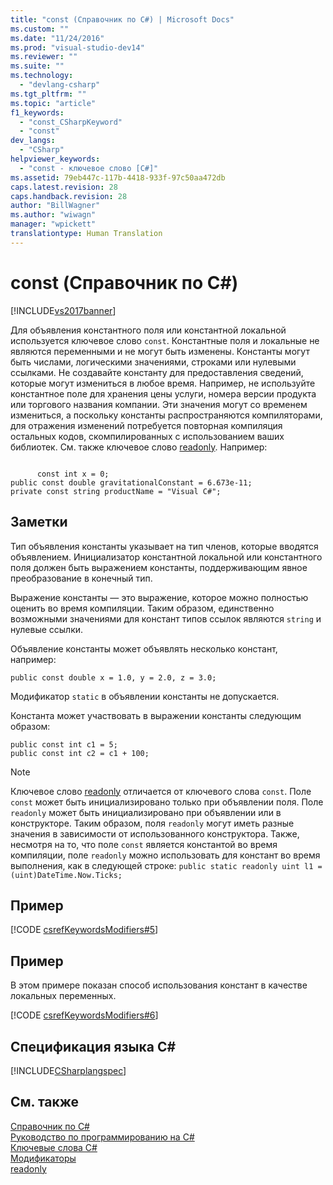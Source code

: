 ```yaml
---
title: "const (Справочник по C#) | Microsoft Docs"
ms.custom: ""
ms.date: "11/24/2016"
ms.prod: "visual-studio-dev14"
ms.reviewer: ""
ms.suite: ""
ms.technology: 
  - "devlang-csharp"
ms.tgt_pltfrm: ""
ms.topic: "article"
f1_keywords: 
  - "const_CSharpKeyword"
  - "const"
dev_langs: 
  - "CSharp"
helpviewer_keywords: 
  - "const - ключевое слово [C#]"
ms.assetid: 79eb447c-117b-4418-933f-97c50aa472db
caps.latest.revision: 28
caps.handback.revision: 28
author: "BillWagner"
ms.author: "wiwagn"
manager: "wpickett"
translationtype: Human Translation
---
```

# const (Справочник по C#)
[!INCLUDE[vs2017banner](../../../csharp/includes/vs2017banner.md)]

Для объявления константного поля или константной локальной используется ключевое слово `const`.  Константные поля и локальные не являются переменными и не могут быть изменены.  Константы могут быть числами, логическими значениями, строками или нулевыми ссылками.  Не создавайте константу для предоставления сведений, которые могут измениться в любое время.  Например, не используйте константное поле для хранения цены услуги, номера версии продукта или торгового названия компании.  Эти значения могут со временем измениться, а поскольку константы распространяются компиляторами, для отражения изменений потребуется повторная компиляция остальных кодов, скомпилированных с использованием ваших библиотек.  См. также ключевое слово [readonly](../../../csharp/language-reference/keywords/readonly.md).  Например:  
  
```  
  
      const int x = 0;  
public const double gravitationalConstant = 6.673e-11;  
private const string productName = "Visual C#";  
```  
  
## Заметки  
 Тип объявления константы указывает на тип членов, которые вводятся объявлением.  Инициализатор константной локальной или константного поля должен быть выражением константы, поддерживающим явное преобразование в конечный тип.  
  
 Выражение константы — это выражение, которое можно полностью оценить во время компиляции.  Таким образом, единственно возможными значениями для констант типов ссылок являются `string` и нулевые ссылки.  
  
 Объявление константы может объявлять несколько констант, например:  
  
```  
public const double x = 1.0, y = 2.0, z = 3.0;  
```  
  
 Модификатор `static` в объявлении константы не допускается.  
  
 Константа может участвовать в выражении константы следующим образом:  
  
```  
public const int c1 = 5;  
public const int c2 = c1 + 100;  
```  
  
> [!NOTE]
>  Ключевое слово [readonly](../../../csharp/language-reference/keywords/readonly.md) отличается от ключевого слова `const`.  Поле `const` может быть инициализировано только при объявлении поля.  Поле `readonly` может быть инициализировано при объявлении или в конструкторе.  Таким образом, поля `readonly` могут иметь разные значения в зависимости от использованного конструктора.  Также, несмотря на то, что поле `const` является константой во время компиляции, поле `readonly` можно использовать для констант во время выполнения, как в следующей строке: `public static readonly uint l1 = (uint)DateTime.Now.Ticks;`  
  
## Пример  
 [!CODE [csrefKeywordsModifiers#5](../CodeSnippet/VS_Snippets_VBCSharp/csrefKeywordsModifiers#5)]  
  
## Пример  
 В этом примере показан способ использования констант в качестве локальных переменных.  
  
 [!CODE [csrefKeywordsModifiers#6](../CodeSnippet/VS_Snippets_VBCSharp/csrefKeywordsModifiers#6)]  
  
## Спецификация языка C\#  
 [!INCLUDE[CSharplangspec](../../../csharp/language-reference/keywords/includes/csharplangspec_md.md)]  
  
## См. также  
 [Справочник по C\#](../../../csharp/language-reference/index.md)   
 [Руководство по программированию на C\#](../../../csharp/programming-guide/index.md)   
 [Ключевые слова C\#](../../../csharp/language-reference/keywords/index.md)   
 [Модификаторы](../../../csharp/language-reference/keywords/modifiers.md)   
 [readonly](../../../csharp/language-reference/keywords/readonly.md)